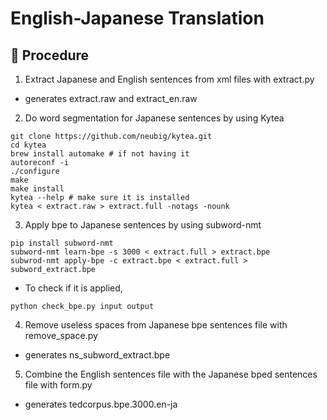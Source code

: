 # English-Japanese Translation

## 🚀 Procedure
1. Extract Japanese and English sentences from xml files with extract.py
  - generates extract.raw and extract_en.raw
2. Do word segmentation for Japanese sentences by using Kytea
  ```
  git clone https://github.com/neubig/kytea.git
  cd kytea
  brew install automake # if not having it
  autoreconf -i
  ./configure
  make
  make install
  kytea --help # make sure it is installed
  kytea < extract.raw > extract.full -notags -nounk
  ```
3. Apply bpe to Japanese sentences by using subword-nmt
  ```
  pip install subword-nmt
  subword-nmt learn-bpe -s 3000 < extract.full > extract.bpe
  subwrod-nmt apply-bpe -c extract.bpe < extract.full > subword_extract.bpe
  ```
  - To check if it is applied,
  ```
  python check_bpe.py input output
  ```
4. Remove useless spaces from Japanese bpe sentences file with remove_space.py
  - generates ns_subword_extract.bpe
5. Combine the English sentences file with the Japanese bped sentences file with form.py
  - generates tedcorpus.bpe.3000.en-ja
  
